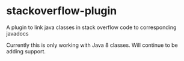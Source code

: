 # stackoverflow-plugin
A plugin to link java classes in stack overflow code to corresponding javadocs

Currently this is only working with Java 8 classes. Will continue to be adding support.
